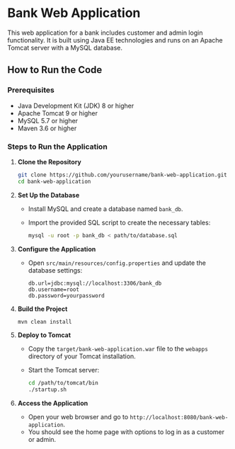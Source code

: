 # Bank Web Application

This web application for a bank includes customer and admin login functionality. It is built using Java EE technologies and runs on an Apache Tomcat server with a MySQL database.

## How to Run the Code

### Prerequisites

- Java Development Kit (JDK) 8 or higher
- Apache Tomcat 9 or higher
- MySQL 5.7 or higher
- Maven 3.6 or higher

### Steps to Run the Application

1. **Clone the Repository**

   ```sh
   git clone https://github.com/yourusername/bank-web-application.git
   cd bank-web-application
   ```

2. **Set Up the Database**

   - Install MySQL and create a database named `bank_db`.
   - Import the provided SQL script to create the necessary tables:

     ```sh
     mysql -u root -p bank_db < path/to/database.sql
     ```

3. **Configure the Application**

   - Open `src/main/resources/config.properties` and update the database settings:

     ```properties
     db.url=jdbc:mysql://localhost:3306/bank_db
     db.username=root
     db.password=yourpassword
     ```

4. **Build the Project**

   ```sh
   mvn clean install
   ```

5. **Deploy to Tomcat**

   - Copy the `target/bank-web-application.war` file to the `webapps` directory of your Tomcat installation.
   - Start the Tomcat server:

     ```sh
     cd /path/to/tomcat/bin
     ./startup.sh
     ```

6. **Access the Application**

   - Open your web browser and go to `http://localhost:8080/bank-web-application`.
   - You should see the home page with options to log in as a customer or admin.
